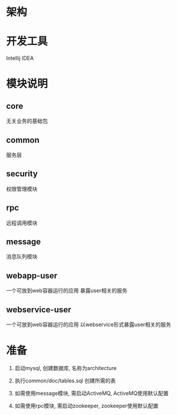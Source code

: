 架构
====


# 开发工具

Intellij IDEA

# 模块说明

## core
无关业务的基础包

## common
服务层

## security
权限管理模块

## rpc
远程调用模块

## message
消息队列模块

## webapp-user
一个可放到web容器运行的应用
暴露user相关的服务

## webservice-user
一个可放到web容器运行的应用
以webservice形式暴露user相关的服务

# 准备

1. 启动mysql, 创建数据库, 名称为architecture

2. 执行common/doc/tables.sql 创建所需的表

3. 如需使用message模块, 需启动ActiveMQ, ActiveMQ使用默认配置

4. 如需使用rpc模块, 需启动zookeeper, zookeeper使用默认配置


